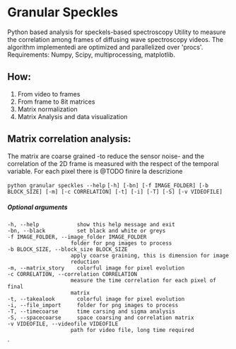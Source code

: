 # Granular Speckles
Python based analysis for speckels-based spectroscopy
Utility to measure the correlation among frames of diffusing wave spectroscopy videos.
The algorithm implementedi are optimized and parallelized over 'procs'.
Requirements: Numpy, Scipy, multiprocessing, matplotlib.
<!--To frame the video also opencv2 is required")-->

## How:
1. From video to frames
2. From frame to 8it matrices
3. Matrix normalization
4. Matrix Analysis and data
   visualization

## Matrix correlation analysis:
The matrix are coarse grained -to
reduce the sensor noise-  and the
correlation of the 2D frame is measured
with the respect of the temporal variable.
For each pixel there is
@TODO finire la descrizione






 `python granular speckles --help`
 `[-h] [-bn] [-f IMAGE_FOLDER] [-b BLOCK_SIZE] [-m] [-c CORRELATION] [-t] [-i] [-T] [-S] [-v VIDEOFILE]`


##### Optional arguments
	-h, --help            show this help message and exit
	-bn, --black          set black and white or greys
	-f IMAGE_FOLDER, --image_folder IMAGE_FOLDER
	                    folder for png images to process
	-b BLOCK_SIZE, --block_size BLOCK_SIZE
	                    apply coarse graining, this is dimension for image
	                    reduction
	-m, --matrix_story    colorful image for pixel evolution
	-c CORRELATION, --correlation CORRELATION
	                    measure the time correlation for each pixel of final
	                    matrix
	-t, --takealook       colorful image for pixel evolution
	-i, --file_import     folder for png images to process
	-T, --timecoarse      time carsing and sigma analysis
	-S, --spacecoarse     space coarsing and correlation matrix
	-v VIDEOFILE, --videofile VIDEOFILE
	                    path for video file, long time required
`
